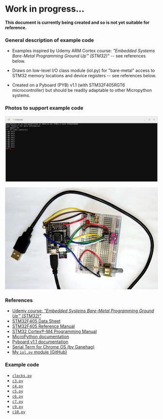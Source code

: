# Work in progress...

**This document is currently being created and so is not yet suitable for reference.**

### General description of example code

* Examples inspired by Udemy ARM Cortex course: *"Embedded Systems Bare-Metal Programming Ground Up™ (STM32)"* -- see references below.

* Draws on low-level I/O class module (iol.py) for "bare-metal" access to STM32 memory locations and device registers -- see references below.

* Created on a Pyboard (PYB) v1.1 (with STM32F405RGT6 microcontroller) but should be readily adaptable to other Micropython systems.

### Photos to support example code

![Running example code via Chrome OS Serial Terminal](/photos/Running%20example%20code%20via%20Chrome%20OS%20Serial%20Terminal.png?raw=true "Running example code via Chrome OS Serial Terminal")

![Pyboard v1.1 with external components on breadboard](/photos/Pyboard%20v1.1%20with%20external%20components%20on%20breadboard.png?raw=true "Pyboard v1.1 with external components on breadboard")

### References

* [Udemy course: *"Embedded Systems Bare-Metal Programming Ground Up™ (STM32)"*](https://www.udemy.com/course/embedded-systems-bare-metal-programming/)
* [STM32F405 Data Sheet](https://www.st.com/resource/en/datasheet/dm00037051.pdf)
* [STM32F405 Reference Manual](https://www.st.com/resource/en/reference_manual/dm00031020-stm32f405-415-stm32f407-417-stm32f427-437-and-stm32f429-439-advanced-arm-based-32-bit-mcus-stmicroelectronics.pdf)
* [STM32 Cortex®-M4 Programming Manual](https://www.st.com/resource/en/programming_manual/dm00046982-stm32-cortexm4-mcus-and-mpus-programming-manual-stmicroelectronics.pdf)
* [MicroPython documentation](https://docs.micropython.org/en/latest/)
* [Pyboard v1.1 documentation](https://docs.micropython.org/en/latest/pyboard/quickref.html)
* [Serial Term for Chrome OS (by Ganehag)](https://chrome.google.com/webstore/detail/serial-term/fnjkimblohniildfepjhejeppenokhie)
* [My `iol.py` module (GitHub)](https://github.com/Chapmip/micropython-stm32-iol)

### Example code

* [`clocks.py`](/clocks.py)
* [`c3.py`](/c3.py)
* [`c4.py`](/c4.py)
* [`c5.py`](/c5.py)
* [`c6.py`](/c6.py)
* [`c7.py`](/c7.py)
* [`c9.py`](/c9.py)
* [`c10.py`](/c10.py)
